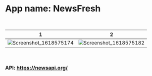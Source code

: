 # App name: NewsFresh




<br>

|  1  |  2 |
| ------------- | ------------- |
|![Screenshot_1618575174](https://user-images.githubusercontent.com/56197993/115026081-b070a500-9edf-11eb-83bd-8f586e15684c.png)|![Screenshot_1618575182](https://user-images.githubusercontent.com/56197993/115026100-b797b300-9edf-11eb-8e85-1140493342e2.png)





<br>

### API: https://newsapi.org/


